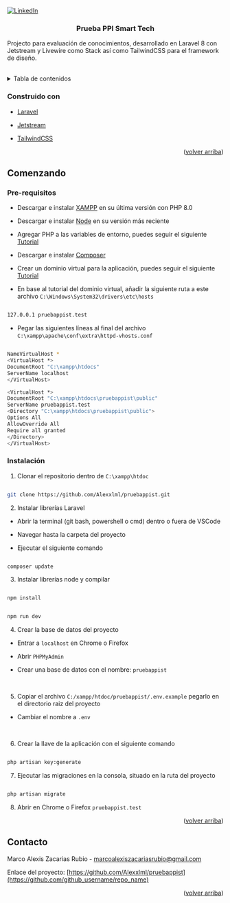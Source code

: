 
<div  id="top"></div>

  

<!--

  

*** Thanks for checking out the Best-README-Template. If you have a suggestion

  

*** that would make this better, please fork the repo and create a pull request

  

*** or simply open an issue with the tag "enhancement".

  

*** Don't forget to give the project a star!

  

*** Thanks again! Now go create something AMAZING! :D

  

-->

  

  

<!-- PROJECT SHIELDS -->

  

<!--

  

*** I'm using markdown "reference style" links for readability.

  

*** Reference links are enclosed in brackets [ ] instead of parentheses ( ).

  

*** See the bottom of this document for the declaration of the reference variables

  

*** for contributors-url, forks-url, etc. This is an optional, concise syntax you may use.

  

*** https://www.markdownguide.org/basic-syntax/#reference-style-links

  

-->

  
[![LinkedIn][linkedin-shield]][linkedin-url]
  

<!-- PROJECT LOGO -->

  

<h3 align="center">Prueba PPI Smart Tech</h3>

  

  

<p align="center">

Projecto para evaluación de conocimientos, desarrollado en Laravel 8 con Jetstream y Livewire como Stack así como TailwindCSS para el framework de diseño.

</p>

  

<br  />

  

</div>

  

<!-- TABLE OF CONTENTS -->

  

<details>

  

<summary>Tabla de contenidos</summary>

  

<li><a  href="#built-with">Construido con</a></li>

  

<li><a  href="#getting-started">Comenzando</a></li>

  

<ul>

  

<li><a  href="#prerequisites">Pre-requisitos</a></li>

  

<li><a  href="#installation">Instalación</a></li>

  

<li><a  href="#contact">Contacto</a></li>

</ul>

</details>

  

  

### Construido con

  

* [Laravel](https://laravel.com)

  

* [Jetstream](https://jetstream.laravel.com)

  

* [TailwindCSS](https://tailwindcss.com/)

  

  

<p align="right">(<a  href="#top">volver arriba</a>)</p>

  

  

<!-- GETTING STARTED -->

  

## Comenzando

  
  

### Pre-requisitos

  

* Descargar e instalar [XAMPP](https://www.apachefriends.org/download.html) en su última versión con PHP 8.0

* Descargar e instalar [Node](https://nodejs.dev/download/) en su versión más reciente

* Agregar PHP a las variables de entorno, puedes seguir el siguiente [Tutorial](https://www.netveloper.com/php-variable-de-entorno-en-windows)

* Descargar e instalar [Composer](https://getcomposer.org/download/)

* Crear un dominio virtual para la aplicación, puedes seguir el siguiente [Tutorial](https://www.youtube.com/watch?v=HzygRlPmYQc&t=182s&ab_channel=CodersFree)

  

* En base al tutorial del dominio virtual, añadir la siguiente ruta a este archivo `C:\Windows\System32\drivers\etc\hosts`

```sh

127.0.0.1 pruebappist.test

```

* Pegar las siguientes líneas al final del archivo `C:\xampp\apache\conf\extra\httpd-vhosts.conf`

```sh

NameVirtualHost *
<VirtualHost *>
DocumentRoot "C:\xampp\htdocs"
ServerName localhost
</VirtualHost>

<VirtualHost *>
DocumentRoot "C:\xampp\htdocs\pruebappist\public"
ServerName pruebappist.test
<Directory "C:\xampp\htdocs\pruebappist\public">
Options All
AllowOverride All
Require all granted
</Directory>
</VirtualHost>

```

  
  

  

### Instalación

  

1. Clonar el repositorio dentro de `C:\xampp\htdoc`

  

```sh

git clone https://github.com/Alexxlml/pruebappist.git

```

  

2. Instalar librerías Laravel

  

* Abrir la terminal (git bash, powershell o cmd) dentro o fuera de VSCode

* Navegar hasta la carpeta del proyecto

* Ejecutar el siguiente comando

  

```sh

composer update

```

  

3. Instalar librerías node y compilar

  

```sh

npm install

```

```sh

npm run dev

```

4. Crear la base de datos del proyecto

* Entrar a `localhost` en Chrome o Firefox

* Abrir `PHPMyAdmin`

* Crear una base de datos con el nombre: `pruebappist`

<br/>

5. Copiar el archivo `C:/xampp/htdoc/pruebappist/.env.example` pegarlo en el directorio raiz del proyecto

* Cambiar el nombre a `.env`

<br/>

  

6. Crear la llave de la aplicación con el siguiente comando

  

```sh

php artisan key:generate

```

7. Ejecutar las migraciones en la consola, situado en la ruta del proyecto

  

```sh

php artisan migrate

```

8. Abrir en Chrome o Firefox `pruebappist.test`
  

  

<p align="right">(<a  href="#top">volver arriba</a>)</p>

  

<!-- CONTACT -->

  

## Contacto

  

  

Marco Alexis Zacarias Rubio - marcoalexiszacariasrubio@gmail.com

  

  

Enlace del proyecto: [https://github.com/Alexxlml/pruebappist](https://github.com/github_username/repo_name)

  

  

<p align="right">(<a  href="#top">volver arriba</a>)</p>

  
  

  

<!-- MARKDOWN LINKS & IMAGES -->

  

<!-- https://www.markdownguide.org/basic-syntax/#reference-style-links -->

  

[contributors-shield]:  https://img.shields.io/github/contributors/github_username/repo_name.svg?style=for-the-badge

  

[contributors-url]:  https://github.com/github_username/repo_name/graphs/contributors

  

[forks-shield]:  https://img.shields.io/github/forks/github_username/repo_name.svg?style=for-the-badge

  

[forks-url]:  https://github.com/github_username/repo_name/network/members

  

[stars-shield]:  https://img.shields.io/github/stars/github_username/repo_name.svg?style=for-the-badge

  

[stars-url]:  https://github.com/github_username/repo_name/stargazers

  

[issues-shield]:  https://img.shields.io/github/issues/github_username/repo_name.svg?style=for-the-badge

  

[issues-url]:  https://github.com/github_username/repo_name/issues

  

[license-shield]:  https://img.shields.io/github/license/github_username/repo_name.svg?style=for-the-badge

  

[license-url]:  https://github.com/github_username/repo_name/blob/master/LICENSE.txt

  

[linkedin-shield]:  https://img.shields.io/badge/-LinkedIn-black.svg?style=for-the-badge&logo=linkedin&colorB=555

  

[linkedin-url]:  https://www.linkedin.com/in/marcozr/

  

[product-screenshot]:  images/screenshot.png